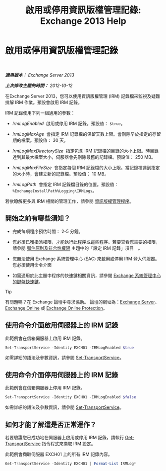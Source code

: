 ﻿---
title: '啟用或停用資訊版權管理記錄: Exchange 2013 Help'
TOCTitle: 啟用或停用資訊版權管理記錄
ms:assetid: 6933bc65-4d98-4878-9167-0e9eaac68b6b
ms:mtpsurl: https://technet.microsoft.com/zh-tw/library/Ff686962(v=EXCHG.150)
ms:contentKeyID: 50473389
ms.date: 05/21/2018
mtps_version: v=EXCHG.150
ms.translationtype: MT
---

# 啟用或停用資訊版權管理記錄

 

_**適用版本：** Exchange Server 2013_

_**上次修改主題的時間：** 2012-10-12_

在Exchange Server 2013，您可以使用資訊版權管理 (IRM) 記錄檔來監視及疑難排解 IRM 作業。預設會啟用 IRM 記錄。

IRM 記錄使用下列一組通用的參數：

  - *IrmLogEnabled*  啟用或停用 IRM 記錄。預設值： `$true`。

  - *IrmLogMaxAge*  會指定 IRM 記錄檔的保留天數上限。會刪除早於指定的存留期的檔案。預設值： 30 天。

  - *IrmLogMaxDirectorySize*  指定包含 IRM 記錄檔的目錄的大小上限。時目錄達到其最大檔案大小，伺服器會先刪除最舊的記錄檔。預設值： 250 MB。

  - *IrmLogMaxFileSize*  會指定每個 IRM 記錄檔的大小上限。當記錄檔達到指定的大小時，會建立新的記錄檔。預設值： 10 MB。

  - *IrmLogPath*  會指定 IRM 記錄檔目錄的位置。預設值： `%ExchangeInstallPath%Logging\IRMLogs`。

若欲瞭解更多與 IRM 相關的管理工作，請參閱 [資訊版權管理程序](information-rights-management-procedures-exchange-2013-help.md)。

## 開始之前有哪些須知？

  - 完成每項程序預估時間： 2-5 分鐘。

  - 您必須已獲指派權限，才能執行此程序或這些程序。若要查看您需要的權限，請參閱 [郵件原則及符合性權限](messaging-policy-and-compliance-permissions-exchange-2013-help.md) 主題中的「設定 IRM 記錄」項目　。

  - 您無法使用 Exchange 系統管理中心 (EAC) 來啟用或停用 IRM 登入伺服器。您必須使用命令介面

  - 如需適用於此主題中程序的快速鍵相關資訊，請參閱 [Exchange 系統管理中心的鍵盤快速鍵](keyboard-shortcuts-in-the-exchange-admin-center-exchange-online-protection-help.md)。


> [!TIP]  
> 有問題嗎？在 Exchange 論壇中尋求協助。 論壇的網址為：<a href="https://go.microsoft.com/fwlink/p/?linkid=60612">Exchange Server</a>、 <a href="https://go.microsoft.com/fwlink/p/?linkid=267542">Exchange Online</a> 或 <a href="https://go.microsoft.com/fwlink/p/?linkid=285351">Exchange Online Protection</a>。




## 使用命令介面啟用伺服器上的 IRM 記錄

此範例會在信箱伺服器上啟用 IRM 記錄。

```powershell
Set-TransportService -Identity EXCH01 -IRMLogEnabled $true
```

如需詳細的語法及參數資訊，請參閱 [Set-TransportService](https://technet.microsoft.com/zh-tw/library/jj215682\(v=exchg.150\))。

## 使用命令介面停用伺服器上的 IRM 記錄

此範例會在信箱伺服器上停用 IRM 記錄。

```powershell
Set-TransportService -Identity EXCH01 -IRMLogEnabled $false
```

如需詳細的語法及參數資訊，請參閱 [Set-TransportService](https://technet.microsoft.com/zh-tw/library/jj215682\(v=exchg.150\))。

## 如何才能了解這是否正常運作？

若要驗證您已成功地在伺服器上啟用或停用 IRM 記錄，請執行 [Get-TransportService](https://technet.microsoft.com/zh-tw/library/jj215746\(v=exchg.150\)) 指令程式來擷取 IRM 設定。

此範例會擷取伺服器 EXCH01 上的所有 IRM 記錄內容。

```powershell
Get-TransportService -Identity EXCH01 | Format-List IRMLog*
```


